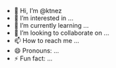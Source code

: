 - 👋 Hi, I’m @ktnez
- 👀 I’m interested in ...
- 🌱 I’m currently learning ...
- 💞️ I’m looking to collaborate on ...
- 📫 How to reach me ...
- 😄 Pronouns: ...
- ⚡ Fun fact: ...

<!---
ktnez/ktnez is a ✨ special ✨ repository because its `README.md` (this file) appears on your GitHub profile.
You can click the Preview link to take a look at your changes.
--->

